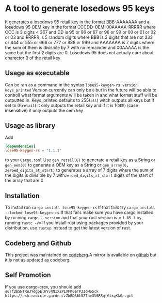 # A tool to generate losedows 95 keys

It generates a losedows 95 retail key in the format BBB-AAAAAAA and a losedows 95 OEM key in the format CCCDD-OEM-00AAAAA-RRRRR where CCC is 3 digits < 367 and DD is 95 or 96 or 97 or 98 or 99
or 00 or 01 or 02 or 03 and RRRRR is 5 random digits where BBB is 3 digits that are not 333 or 444 or 555 or 666 or 777 or 888 or 999
and AAAAAAA is 7 digits where the sum of them is divisible by 7 with no remainder and 00AAAAA is the same but the first 2 digits are 0.
 Losedows 95 does not actualy care about charector 3 of the retail key

## Usage as executable
Can be ran as a command in the syntax
`lose95-keygen-rs version keys_printed`
Version currently can only be `0` but in the future will be able to controll what format arguments will be taken in and what format stuff will be outputted in.
Keys_printed defaults to 255(`all`) witch outputs all keys but if set to 0(`retail`) it only outputs the retail key and if it is 1(`OEM`) (case insensitive) it only outputs the oem key

## Usage as library
Add
```toml
[dependencies]
lose95-keygen-rs = "1.1.1"
```
to your `Cargo.toml`
Use `gen_retail(0)` to generate a retail key as a String
or `gen_oem(0)` to generate a OEM key as a String
or `gen_array(0, zeroed_digits_at_start)` to generates a array of 7 digits where the sum of the digits is divisible by 7 with`zeroed_digits_at_start` digits of the start of the array that are 0

## Installation
  To install run `cargo install lose95-keygen-rs`
  If that fails try `cargo install --locked lose95-keygen-rs`
  If that fails make sure you have cargo installed by running `cargo --version` and that your rust version is ≥ `1.85.1` by running `rustc -Vv`
  If you install rust using packages provided by your distribution, use `rustup` instead to get the latest version of rust.
## Codeberg and Github
  This project was maintained on [codeberg](https://codeberg.org/Velocifyer/lose95-keygen-rs).A mirror is available on [github](https://github.com/Velocifyer/lose95-keygen-rs) but it is not as updated as codeberg.

## Self Promotion
  If you use cargo-crev, you should add `s67f2b5NTRWJYdgpElWYvNNIXZPLVFK0aTP3IcMo5ck` `https://ash.radicle.garden/zZbBDS6L52The3V6RBqfGtxgKkGa.git`
